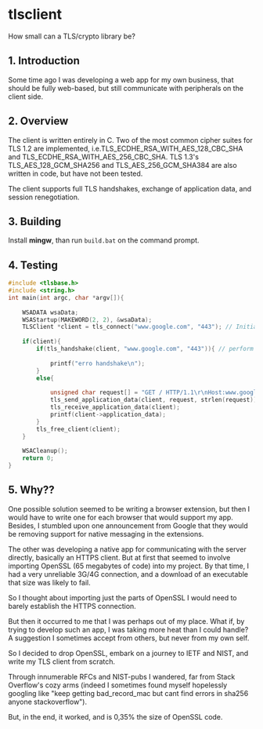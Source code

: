 # tlsclient
How small can a TLS/crypto library be?

## 1. Introduction
Some time ago I was developing a web app for my own business, that should be fully web-based, but still communicate with peripherals on the client side.

## 2. Overview
The client is written entirely in C. Two of the most common cipher suites for TLS 1.2 are implemented, i.e.TLS_ECDHE_RSA_WITH_AES_128_CBC_SHA and TLS_ECDHE_RSA_WITH_AES_256_CBC_SHA. TLS 1.3's TLS_AES_128_GCM_SHA256 and TLS_AES_256_GCM_SHA384 are also written in code, but have not been tested.

The client supports full TLS handshakes, exchange of application data, and session renegotiation.

## 3. Building
Install **mingw**, than run ```build.bat``` on the command prompt.

## 4. Testing
```C
#include <tlsbase.h>
#include <string.h>
int main(int argc, char *argv[]){
	
	WSADATA wsaData;
	WSAStartup(MAKEWORD(2, 2), &wsaData);
	TLSClient *client = tls_connect("www.google.com", "443"); // Initiate and connect to remote server
	
	if(client){
		if(tls_handshake(client, "www.google.com", "443")){ // perform the TLS handshake
			
			printf("erro handshake\n");
		}
		else{
			
			unsigned char request[] = "GET / HTTP/1.1\r\nHost:www.google.com\r\n\r\n";
			tls_send_application_data(client, request, strlen(request)); // send application data
			tls_receive_application_data(client);
			printf(client->application_data);
		}
		tls_free_client(client);
	}
	
	WSACleanup();
	return 0;
}
```

## 5. Why??
One possible solution seemed to be writing a browser extension, but then I would have to write one for each browser that would support my app. Besides, I stumbled upon one announcement from Google that they would be removing support for native messaging in the extensions.

The other was developing a native app for communicating with the server directly, basically an HTTPS client. But at first that seemed to involve importing OpenSSL (65 megabytes of code) into my project. By that time, I had a very unreliable 3G/4G connection, and a download of an executable that size was likely to fail.

So I thought about importing just the parts of OpenSSL I would need to barely establish the HTTPS connection.

But then it occurred to me that I was perhaps out of my place. What if, by trying to develop such an app, I was taking more heat than I could handle? A suggestion I sometimes accept from others, but never from my own self.

So I decided to drop OpenSSL, embark on a journey to IETF and NIST, and write my TLS client from scratch.

Through innumerable RFCs and NIST-pubs I wandered, far from Stack Overflow's cozy arms (indeed I sometimes found myself hopelessly googling like "keep getting bad_record_mac but cant find errors in sha256 anyone stackoverflow").

But, in the end, it worked, and is 0,35% the size of OpenSSL code.
